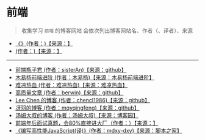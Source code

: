# 前端

> 收集学习 `前端` 的博客网站
> 会依次列出博客网站名、作者（、译者）、来源

- [《》(作者：)【来源：】]()
- [ (作者：)【来源：】]()

---

- [前端瓶子君 (作者：sisterAn)【来源：github】](https://github.com/sisterAn/blog)
- [木易杨前端进阶 (作者：木易杨)【来源：木易杨前端进阶】](https://muyiy.cn/)
- [难凉热血 (作者：难凉热血)【来源：难凉热血】](https://nlrx-wjc.github.io/Blog/)
- [高质量文章 (作者：berwin)【来源：github】](https://github.com/berwin/Blog)
- [Lee Chen 的博客 (作者：chencl1986)【来源：github】](https://github.com/chencl1986/Blog)
- [冴羽的博客 (作者：mqyqingfeng)【来源：github】](https://github.com/mqyqingfeng/Blog)
- [汤姆大叔的博客 (作者：汤姆大叔)【来源：博客园】](https://www.cnblogs.com/TomXu/)
- [前端年后面试真题，会80%直接进大厂（作者：）【来源：】](https://bitable.feishu.cn/app8Ok6k9qafpMkgyRbfgxeEnet?from=logout&table=tblEnSV2PNAajtWE&view=vewJHSwJVd)
- [《编写高性能JavaScript(译)》(作者：mdxy-dxy)【来源：脚本之家】](https://www.jb51.net/article/53623.htm)
